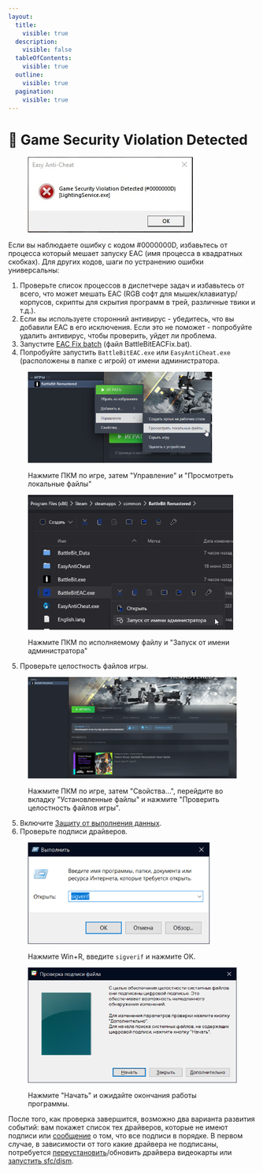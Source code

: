 ```yaml
---
layout:
  title:
    visible: true
  description:
    visible: false
  tableOfContents:
    visible: true
  outline:
    visible: true
  pagination:
    visible: true
---
```


# 🔘 Game Security Violation Detected

<figure><img src="../.gitbook/assets/gameviolationdetected.png" alt=""><figcaption></figcaption></figure>

Если вы наблюдаете ошибку с кодом #0000000D, избавьтесь от процесса который мешает запуску EAC (имя процесса в квадратных скобках). Для других кодов, шаги по устранению ошибки универсальны:

1. Проверьте список процессов в диспетчере задач и избавьтесь от всего, что может мешать EAC (RGB софт для мышек/клавиатур/корпусов, скрипты для скрытия программ в трей, различные твики и т.д.).
2. Если вы используете сторонний антивирус - убедитесь, что вы добавили EAC в его исключения. Если это не поможет - попробуйте удалить антивирус, чтобы проверить, уйдет ли проблема.
3. Запустите [EAC Fix batch](https://github.com/livingflore/BattleBitEACFix/releases) (файл BattleBitEACFix.bat).
4. Попробуйте запустить `BattleBitEAC.exe` или `EasyAntiCheat.exe` (расположены в папке с игрой) от имени администратора.

<figure><img src="../.gitbook/assets/browse.png" alt="" width="374"><figcaption><p>Нажмите ПКМ по игре, затем "Управление" и "Просмотреть локальные файлы"</p></figcaption></figure>

<figure><img src="../.gitbook/assets/runasadmin.png" alt="" width="417"><figcaption><p>Нажмите ПКМ по исполняемому файлу и "Запуск от имени администратора"</p></figcaption></figure>

5. Проверьте целостность файлов игры.

<figure><img src="../.gitbook/assets/BBR_Validation.gif" alt=""><figcaption><p>Нажмите ПКМ по игре, затем "Свойства...", перейдите во вкладку "Установленные файлы" и нажмите "Проверить целостность файлов игры".</p></figcaption></figure>

5. Включите [Защиту от выполнения данных](https://support.microsoft.com/ru-ru/topic/%D1%87%D1%82%D0%BE-%D1%82%D0%B0%D0%BA%D0%BE%D0%B5-%D0%B7%D0%B0%D1%89%D0%B8%D1%82%D0%B0-%D0%BE%D1%82-%D0%B2%D1%8B%D0%BF%D0%BE%D0%BB%D0%BD%D0%B5%D0%BD%D0%B8%D1%8F-%D0%B4%D0%B0%D0%BD%D0%BD%D1%8B%D1%85-dep-60dabc2b-90db-45fc-9b18-512419135817).
6. Проверьте подписи драйверов.

<figure><img src="../.gitbook/assets/runsigverif.png" alt="" width="369"><figcaption><p>Нажмите Win+R, введите <code>sigverif</code> и нажмите ОК.</p></figcaption></figure>

<figure><img src="../.gitbook/assets/sigverif.png" alt="" width="462"><figcaption><p>Нажмите "Начать" и ожидайте окончания работы программы.</p></figcaption></figure>

После того, как проверка завершится, возможно два варианта развития событий: вам покажет список тех драйверов, которые не имеют подписи или [сообщение](https://i.imgur.com/XrZkKlW.png) о том, что все подписи в порядке. В первом случае, в зависимости от того какие драйвера не подписаны, потребуется [переустановить](https://support.nzxt.com/hc/ru/articles/4403882406555-%D0%9F%D0%B5%D1%80%D0%B5%D1%83%D1%81%D1%82%D0%B0%D0%BD%D0%BE%D0%B2%D0%BA%D0%B0-%D0%B3%D1%80%D0%B0%D1%84%D0%B8%D1%87%D0%B5%D1%81%D0%BA%D0%B8%D1%85-%D0%B4%D1%80%D0%B0%D0%B9%D0%B2%D0%B5%D1%80%D0%BE%D0%B2)/обновить драйвера видеокарты или [запустить sfc/dism](../other/running-sfc-dism.md).
